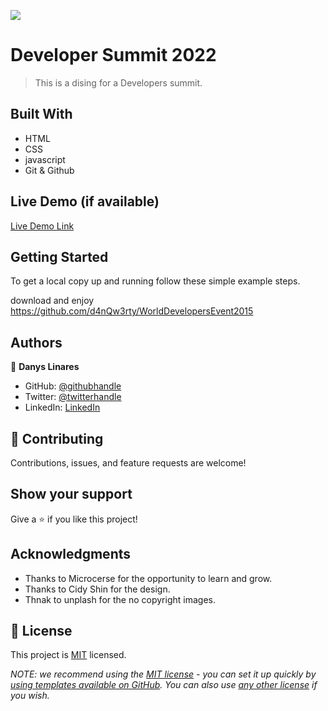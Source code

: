 ![](https://img.shields.io/badge/Microverse-blueviolet)

# Developer Summit 2022

> This is a dising for a Developers summit.


## Built With

- HTML
- CSS
- javascript
- Git & Github

## Live Demo (if available)

[Live Demo Link](https://d4nqw3rty.github.io/WorldDevelopersEvent2015/
)


## Getting Started

To get a local copy up and running follow these simple example steps.

download and enjoy https://github.com/d4nQw3rty/WorldDevelopersEvent2015
## Authors

👤 **Danys Linares**

- GitHub: [@githubhandle](https://github.com/d4nQw3rty)
- Twitter: [@twitterhandle](https://twitter.com/Danys_Linares)
- LinkedIn: [LinkedIn](https://www.linkedin.com/in/danys-linares-6a328b238?lipi=urn%3Ali%3Apage%3Ad_flagship3_profile_view_base_contact_details%3BnkyI5IMjTzSg4PVJIZh%2BMw%3D%3D)

## 🤝 Contributing

Contributions, issues, and feature requests are welcome!


## Show your support

Give a ⭐️ if you like this project!

## Acknowledgments

- Thanks to Microcerse for the opportunity to learn and grow.
- Thanks to Cidy Shin for the design.
- Thnak to unplash for the no copyright images.

## 📝 License

This project is [MIT](MIT.md) licensed.

_NOTE: we recommend using the [MIT license](https://choosealicense.com/licenses/mit/) - you can set it up quickly by [using templates available on GitHub](https://docs.github.com/en/communities/setting-up-your-project-for-healthy-contributions/adding-a-license-to-a-repository). You can also use [any other license](https://choosealicense.com/licenses/) if you wish._
